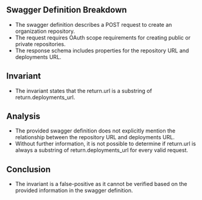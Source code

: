 ## Swagger Definition Breakdown
- The swagger definition describes a POST request to create an organization repository.
- The request requires OAuth scope requirements for creating public or private repositories.
- The response schema includes properties for the repository URL and deployments URL.

## Invariant
- The invariant states that the return.url is a substring of return.deployments_url.

## Analysis
- The provided swagger definition does not explicitly mention the relationship between the repository URL and deployments URL.
- Without further information, it is not possible to determine if return.url is always a substring of return.deployments_url for every valid request.

## Conclusion
- The invariant is a false-positive as it cannot be verified based on the provided information in the swagger definition.
